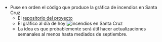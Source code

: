 - Puse en orden el código que produce la gráfica de incendios en Santa Cruz
	- El [repositorio del proyecto](https://github.com/mauforonda/workshop/tree/master/20220715_incendios)
	- El gráfico al día de hoy ![incendios en Santa Cruz](https://imgz.org/iBVc9rFt.png)
	- La idea es que probablemente será útil hacer actualizaciones semanales al menos hasta mediados de septiembre.